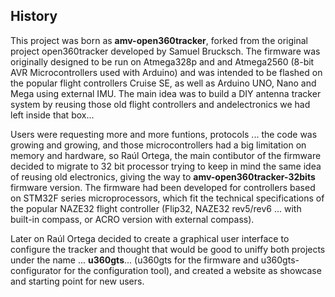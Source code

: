 ## History

This project was born as **amv-open360tracker**, forked from the original project open360tracker developed by Samuel Brucksch. The firmware was originally designed to be run on Atmega328p and and Atmega2560 (8-bit AVR Microcontrollers used with Arduino) and was intended to be flashed on the popular flight controllers Cruise SE, as well as Arduino UNO, Nano and Mega using external IMU. The main idea was to build a DIY antenna tracker system by reusing those old flight controllers and andelectronics we had left inside that box...

Users were requesting more and more funtions, protocols ... the code was growing and growing, and those microcontrollers had a big limitation on memory and hardware, so Raúl Ortega, the main contibutor of the firmware decided to migrate to 32 bit processor trying to keep in mind the same idea of reusing old electronics, giving the way to **amv-open360tracker-32bits** firmware version. The firmware had been developed for controllers based on STM32F series microprocessors, which fit the technical specifications of the popular NAZE32 flight controller (Flip32, NAZE32 rev5/rev6 ... with built-in compass, or ACRO version with external compass).

Later on Raúl Ortega decided to create a graphical user interface to configure the tracker and thought that would be good to uniffy both projects under the name ... **u360gts**... (u360gts for the firmware and u360gts-configurator for the configuration tool), and created a website as showcase and starting point for new users. 
